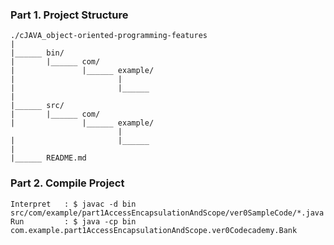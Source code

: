 ### Part 1. Project Structure
```
./cJAVA_object-oriented-programming-features
|
|______	bin/
|		|______	com/
|				|______	example/
|						|
|						|______	
|
|______	src/
|		|______	com/
|				|______	example/
						|
|						|______	
|
|______	README.md
```

### Part 2. Compile Project
```
Interpret	: $ javac -d bin src/com/example/part1AccessEncapsulationAndScope/ver0SampleCode/*.java
Run 		: $ java -cp bin com.example.part1AccessEncapsulationAndScope.ver0Codecademy.Bank
```